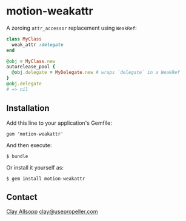 # motion-weakattr

A zeroing `attr_accessor` replacement using `WeakRef`:

```ruby
class MyClass
  weak_attr :delegate
end

@obj = MyClass.new
autorelease_pool {
  @obj.delegate = MyDelegate.new # wraps `delegate` in a WeakRef
}
@obj.delegate
# => nil
```


## Installation

Add this line to your application's Gemfile:

    gem 'motion-weakattr'

And then execute:

    $ bundle

Or install it yourself as:

    $ gem install motion-weakattr


## Contact

[Clay Allsopp](http://twitter.com/clayallsopp)
[clay@usepropeller.com](mailto:clay@usepropeller.com)